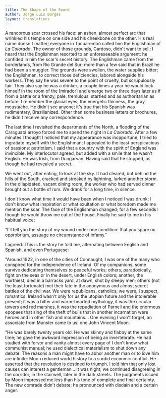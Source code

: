 ```yaml
---
title: The Shape of the Sword
author: Jorge Luis Borges
layout: translations
---
```


A rancorous scar crossed his face: an ashen, almost perfect arc that wrinkled his temple on one side and his cheekbone on the other. His real name doesn't matter; everyone in Tacuarembó called him the Englishman of _La Colorada_. The owner of those grounds, Cardoso, didn't want to sell; I heard that the Englishman resorted to an unforeseeable argument: he confided in him the scar's secret history. The Englishman came from the borderlands, from Río Grande del Sur; more than a few said that in Brazil he had been a smuggler. The grounds were swollen, the water supplies bitter; the Englishman, to correct those deficiencies, labored alongside his workers. They say he was severe to the point of cruelty, but scrupulously fair. They also say he was a drinker; a couple times a year he would lock himself in the room of the [mirador] and emerge two or three days later as if from a battle or a frenzy, pale, tremulous, startled and as authoritarian as before. I remember the glacial eyes, the energetic thinness, the gray moustache. He didn't see anyone; it's true that his Spanish was rudimentary, Brazilianized. Other than some business letters or brochures, he didn't receive any correspondence.

The last time I revisited the departments of the North, a flooding of the Caraguatá arroyo forced me to spend the night in _La Colorada_. After a few minutes I thought I noticed that my appearance was inopportune; I tried to ingratiate myself with the Englishman; I appealed to the least perspicacious of passions: patriotism. I said that a country with the spirit of England was invincible. My interlocutor agreed, but added with a smile that he wasn't English. He was Irish, from Dungarvan. Having said that he stopped, as though he had revealed a secret.

We went out, after eating, to look at the sky. It had cleared, but behind the hills of the South, cracked and streaked by lightning, lurked another storm. In the dilapidated, vacant dining room, the worker who had served dinner brought out a bottle of rum. We drank for a long time, in silence.

I don't know what time it would have been when I noticed I was drunk; I don't know what inspiration or what exultation or what boredom made me mention the scar. The face of the Englishman changed; for a few seconds I though he would throw me out of the house. Finally he said to me in his habitual voice:

"I'll tell you the story of my wound under one condition: that you spare no opprobrium, assuage no circumstance of infamy."

I agreed. This is the story he told me, alternating between English and Spanish, and even Portuguese:

"Around 1922, in one of the cities of Connaught, I was one of the many who conspired for the independence of Ireland. Of my companions, some survive dedicating themselves to peaceful works; others, paradoxically, fight on the seas or in the desert, under English colors; another, the worthiest, died in a barracks yard, at dawn, shot by sleepy men; others (not the least fortunate) met their fate in the anonymous and almost secret battles of the civil war. We were republicans, catholics; we were, I suspect, romantics. Ireland wasn't only for us the utopian future and the intolerable present; it was a bitter and warm-hearted mythology, it was the circular towers and red marshes, it was the repudiation of Parnell and the enormous epopees that sing of the theft of bulls that in another incarnation were heroes and in other fish and mountains... One evening I won't forget, an associate from Munster came to us: one John Vincent Moon.

"He was barely twenty years old. He was skinny and flabby at the same time; he gave the awkward impression of being an invertebrate. He had studied with fervor and vanity almost every page of I don't know what communist manual; he used dialectical materialism to shut down any debate. The reasons a man might have to abhor another man or to love him are infinite: Moon reduced world history to a sordid economic conflict. He asserted that the revolution is destined to triumph. I told him that only lost causes can interest a gentleman... It was night; we continued disagreeing in the corridor, in the stairwell, later in the dark streets. The judgments issued by Moon impressed me less than his tone of complete and final certainty. The new comrade didn't debate; he pronounced with disdain and a certain anger.

